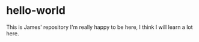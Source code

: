 # hello-world
This is James' repository
I'm really happy to be here, I think I will learn a lot here.
